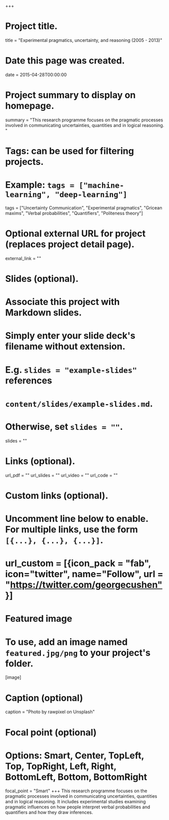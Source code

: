 +++
# Project title.
title = "Experimental pragmatics, uncertainty, and reasoning (2005 - 2013)"

# Date this page was created.
date = 2015-04-28T00:00:00

# Project summary to display on homepage.
summary = "This research programme focuses on the pragmatic processes involved in communicating uncertainties, quantities and in logical reasoning. "

# Tags: can be used for filtering projects.
# Example: `tags = ["machine-learning", "deep-learning"]`
tags = ["Uncertainty Communication", "Experimental pragmatics", "Gricean maxims", "Verbal probabilities", "Quantifiers", "Politeness theory"]

# Optional external URL for project (replaces project detail page).
external_link = ""

# Slides (optional).
#   Associate this project with Markdown slides.
#   Simply enter your slide deck's filename without extension.
#   E.g. `slides = "example-slides"` references 
#   `content/slides/example-slides.md`.
#   Otherwise, set `slides = ""`.
slides = ""

# Links (optional).
url_pdf = ""
url_slides = ""
url_video = ""
url_code = ""

# Custom links (optional).
# Uncomment line below to enable. For multiple links, use the form `[{...}, {...}, {...}]`.
# url_custom = [{icon_pack = "fab", icon="twitter", name="Follow", url = "https://twitter.com/georgecushen"}]

# Featured image
# To use, add an image named `featured.jpg/png` to your project's folder. 
[image]
  # Caption (optional)
  caption = "Photo by rawpixel on Unsplash"
  
  # Focal point (optional)
  # Options: Smart, Center, TopLeft, Top, TopRight, Left, Right, BottomLeft, Bottom, BottomRight
  focal_point = "Smart"
+++
This research programme focuses on the pragmatic processes involved in communicating uncertainties, quantities and in logical reasoning. It includes experimental studies examining pragmatic influences on how people interpret verbal probabilities and quantifiers and how they draw inferences.
